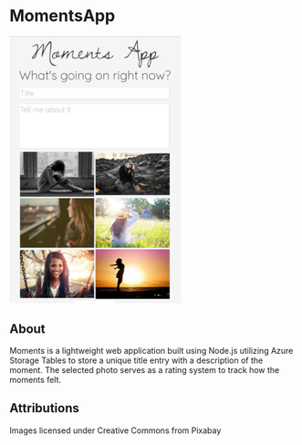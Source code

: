 # MomentsApp
<img src= '/public/pictures/ReadMeImage.png?raw=true' width=300>

## About
Moments is a lightweight web application built using Node.js utilizing Azure Storage Tables to store a unique title entry with a description of the moment. The selected photo serves as a rating system to track how the moments felt.

## Attributions
Images licensed under Creative Commons from Pixabay

